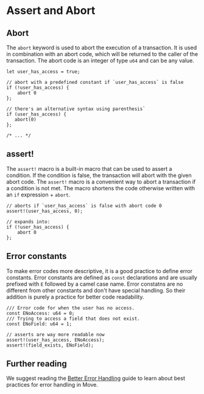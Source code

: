 # Assert and Abort

<!--

Chapter: Basic Syntax
Goal: Introduce abort keyword and `assert!` macro.
Notes:
    - previous chapter mentions constants
    - error constants standard ECamelCase
    - `assert!` macro
    - asserts should go before the main logic
    - Move has no catch mechanism
    - abort codes are local to the module
    - there are no error messages emitted
    - error codes should handle all possible scenarios in this module

Links:
    - constants (previous section)
 -->

## Abort

The `abort` keyword is used to abort the execution of a transaction. It is used in combination with an abort code, which will be returned to the caller of the transaction. The abort code is an integer of type `u64` and can be any value.

```move
let user_has_access = true;

// abort with a predefined constant if `user_has_access` is false
if (!user_has_access) {
    abort 0
};

// there's an alternative syntax using parenthesis`
if (user_has_access) {
   abort(0)
};

/* ... */
```

## assert!

The `assert!` macro is a built-in macro that can be used to assert a condition. If the condition is false, the transaction will abort with the given abort code. The `assert!` macro is a convenient way to abort a transaction if a condition is not met. The macro shortens the code otherwise written with an `if` expression + `abort`.

```move
// aborts if `user_has_access` is false with abort code 0
assert!(user_has_access, 0);

// expands into:
if (!user_has_access) {
    abort 0
};
```

## Error constants

To make error codes more descriptive, it is a good practice to define error constants. Error constants are defined as `const` declarations and are usually prefixed with `E` followed by a camel case name. Error constatns are no different from other constants and don't have special handling. So their addition is purely a practice for better code readability.

```move
/// Error code for when the user has no access.
const ENoAccess: u64 = 0;
/// Trying to access a field that does not exist.
const ENoField: u64 = 1;

// asserts are way more readable now
assert!(user_has_access, ENoAccess);
assert!(field_exists, ENoField);
```

## Further reading

We suggest reading the [Better Error Handling](./../guides/better-error-handling.md) guide to learn about best practices for error handling in Move.
